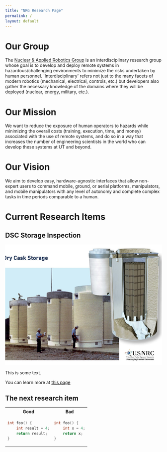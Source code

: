 ```yaml
---
title: "NRG Research Page"
permalink: /
layout: default
---
```



# Our Group

The [Nuclear & Applied Robotics Group](https://robotics.me.utexas.edu) is an interdisciplinary research group whose goal is to develop and deploy remote systems in hazardous/challenging environments to minimize the risks undertaken by human personnel. 'Interdisciplinary' refers not just to the many facets of modern robotics (mechanical, electrical, controls, etc.) but developers also gather the necessary knowledge of the domains where they will be deployed (nuclear, energy, military, etc.).

# Our Mission

We want to reduce the exposure of human operators to hazards while minimizing the overall costs (training, execution, time, and money) associated with the use of remote systems, and do so in a way that increases the number of engineering scientists in the world who can develop these systems at UT and beyond.

# Our Vision

We aim to develop easy, hardware-agnostic interfaces that allow non-expert users to command mobile, ground, or aerial platforms, manipulators, and mobile manipulators with any level of autonomy and complete complex tasks in time periods comparable to a human.

# Current Research Items

## DSC Storage Inspection

![DSC Example Site](/images/dry_casks.jpg)

This is some text.

You can learn more at [this page](https://utnuclearrobotics.github.io/NRG-Research-Page/supportpage.html)

## The next research item

<table>
<tr>
<th> Good </th>
<th> Bad </th>
</tr>
<tr>
<td>

```c++
int foo() {
    int result = 4;
    return result;
}
```

</td>
<td>

```c++
int foo() { 
    int x = 4;
    return x;
}
```

</td>
</tr>
</table>

